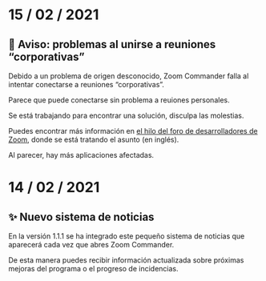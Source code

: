 # 15 / 02 / 2021
## 🚩 Aviso: problemas al unirse a reuniones “corporativas”

Debido a un problema de origen desconocido, Zoom Commander falla al intentar conectarse a reuniones “corporativas”.

Parece que puede conectarse sin problema a reuiones personales.

Se está trabajando para encontrar una solución, disculpa las molestias.

Puedes encontrar más información en [el hilo del foro de desarrolladores de Zoom](https://devforum.zoom.us/t/join-meeting-with-a-password/42717), donde se está tratando el asunto (en inglés).

Al parecer, hay más aplicaciones afectadas.

# 14 / 02 / 2021
## ✨ Nuevo sistema de noticias

En la versión 1.1.1 se ha integrado este pequeño sistema de noticias que aparecerá cada vez que abres Zoom Commander.

De esta manera puedes recibir información actualizada sobre próximas mejoras del programa o el progreso de incidencias.
